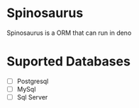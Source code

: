 # Spinosaurus
Spinosaurus is a ORM that can run in deno

# Suported Databases
- [ ] Postgresql
- [ ] MySql
- [ ] Sql Server
